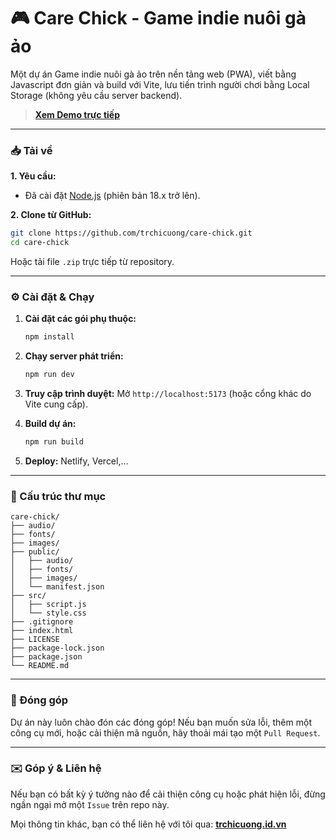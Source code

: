 # 🎮 Care Chick - Game indie nuôi gà ảo

Một dự án Game indie nuôi gà ảo trên nền tảng web (PWA), viết bằng Javascript đơn giản và build với Vite, lưu tiến trình người chơi bằng Local Storage (không yêu cầu server backend).

> **[Xem Demo trực tiếp](https://carechick.netlify.app/)**

---

### 📥 Tải về

**1. Yêu cầu:**
* Đã cài đặt [Node.js](https://nodejs.org/) (phiên bản 18.x trở lên).

**2. Clone từ GitHub:**
```bash
git clone https://github.com/trchicuong/care-chick.git
cd care-chick
```
Hoặc tải file `.zip` trực tiếp từ repository.

---

### ⚙️ Cài đặt & Chạy

1.  **Cài đặt các gói phụ thuộc:**
    ```bash
    npm install
    ```

2.  **Chạy server phát triển:**
    ```bash
    npm run dev
    ```

3.  **Truy cập trình duyệt:**
    Mở `http://localhost:5173` (hoặc cổng khác do Vite cung cấp).

4.  **Build dự án:**
    ```bash
    npm run build
    ```

5.  **Deploy:**
Netlify, Vercel,...

---

### 📁 Cấu trúc thư mục

```
care-chick/
├── audio/
├── fonts/
├── images/
├── public/
│   ├── audio/
│   ├── fonts/
│   ├── images/
│   └── manifest.json
├── src/
│   ├── script.js
│   └── style.css
├── .gitignore
├── index.html
├── LICENSE
├── package-lock.json
├── package.json
└── README.md
```
---

### 🤝 Đóng góp

Dự án này luôn chào đón các đóng góp! Nếu bạn muốn sửa lỗi, thêm một công cụ mới, hoặc cải thiện mã nguồn, hãy thoải mái tạo một `Pull Request`.

---

### ✉️ Góp ý & Liên hệ

Nếu bạn có bất kỳ ý tưởng nào để cải thiện công cụ hoặc phát hiện lỗi, đừng ngần ngại mở một `Issue` trên repo này.

Mọi thông tin khác, bạn có thể liên hệ với tôi qua:
[**trchicuong.id.vn**](https://trchicuong.id.vn/)